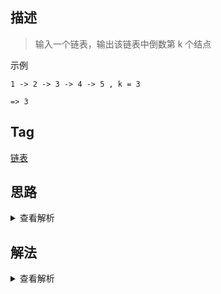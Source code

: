 ## 描述

> 输入一个链表，输出该链表中倒数第 k 个结点

示例

```
1 -> 2 -> 3 -> 4 -> 5 , k = 3

=> 3
```

## Tag

[链表](/_posts/sort#链表)

## 思路

<details>
<summary>查看解析</summary>

要求链表倒数第 k 个节点，我们就需要知道链表总共有几个节点，这意味着时间复杂度一定为 O(n)，因为至少要遍历一遍链表

求倒数第 k 个节点，方法有很多，比如我们可以将链表 revert 然后求其第 k 个节点;或者我们可以先求链表长度 l，然后求链表第 l-k 个节点;又或者我们可以用快慢指针，最大程度地在 O(n)级别做出优化

</details>

## 解法

<details>
<summary>查看解析</summary>

```js
/*function ListNode(x){
    this.val = x;
    this.next = null;
}*/
function FindKthToTail(head, k) {
	// write code here
	let len = 0
	let node = head
	while (node) {
		len++
		node = node.next
	}
	let curr = 0
	let tarIndex = len - k
	node = head
	while (node) {
		if (curr === tarIndex) {
			return node
		} else {
			curr++
			node = node.next
		}
	}
	return null
}
```

</details>
